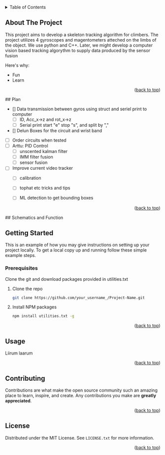 <!-- Improved compatibility of back to top link: See: https://github.com/othneildrew/Best-README-Template/pull/73 -->
<a name="readme-top"></a>


<!-- TABLE OF CONTENTS -->
<details>
  <summary>Table of Contents</summary>
  <ol>
    <li>
      <a href="#about-the-project">About The Project</a>
    </li>
    <li>
      <a href="#Plan">Plan</a>
    </li>
    <li>
        <a href="#Schematics and function">Schematics and function</a>
    </li>
    <li>
      <a href="#getting-started">Getting Started</a>
      <ul>
        <li><a href="#installation">Installation</a></li>
      </ul>
    </li>
  </ol>
</details>


<!-- ABOUT THE PROJECT -->
## About The Project

This project aims to develop a skeleton tracking algorithm for climbers. The project utilizes 4 gyroscopes and magentometers atteched on the limbs of the object. We use python and C++. Later, we might develop a computer vision based tracking algorythm to supply data produced by the sensor fusion

Here's why:
* Fun
* Learn

<p align="right">(<a href="#readme-top">back to top</a>)</p>
<!-- GETTING STARTED -->
## Plan

- [] Data transmission between gyros using struct and seriel print to computer
    - [ ] ID, Acc_x->z and rot_x->z
    - [ ] Serial print start "e" stop "s", and split by ","
- [] Delun Boxes for the circuit and wrist band
- [ ] Order circuits when tested
- [ ] Arttu: PID Control
    - [ ] unscented kalman filter
    - [ ] IMM filter fusion
    - [ ] sensor fusion
- [ ] Improve current video tracker 
    - [ ] calibration
    - [ ] tophat etc tricks and tips
    - [ ] ML detection to get bounding boxes


<p align="right">(<a href="#readme-top">back to top</a>)</p>
<!-- GETTING STARTED -->
## Schematics and Function


<!-- GETTING STARTED -->
## Getting Started

This is an example of how you may give instructions on setting up your project locally.
To get a local copy up and running follow these simple example steps.

### Prerequisites

Clone the git and download packages provided in utilities.txt

1. Clone the repo
   ```sh
   git clone https://github.com/your_username_/Project-Name.git
   ```
2. Install NPM packages
   ```sh
   npm install utilities.txt -g
   ```

<p align="right">(<a href="#readme-top">back to top</a>)</p>


<!-- USAGE EXAMPLES -->
## Usage

Liirum laarum

<p align="right">(<a href="#readme-top">back to top</a>)</p>



<!-- CONTRIBUTING -->
## Contributing

Contributions are what make the open source community such an amazing place to learn, inspire, and create. Any contributions you make are **greatly appreciated**.

<p align="right">(<a href="#readme-top">back to top</a>)</p>



<!-- LICENSE -->
## License

Distributed under the MIT License. See `LICENSE.txt` for more information.

<p align="right">(<a href="#readme-top">back to top</a>)</p>



<!-- MARKDOWN LINKS & IMAGES  Examples-->
<!-- https://www.markdownguide.org/basic-syntax/#reference-style-links -->
[contributors-shield]: https://img.shields.io/github/contributors/othneildrew/Best-README-Template.svg?style=for-the-badge
[contributors-url]: https://github.com/othneildrew/Best-README-Template/graphs/contributors
[forks-shield]: https://img.shields.io/github/forks/othneildrew/Best-README-Template.svg?style=for-the-badge
[forks-url]: https://github.com/othneildrew/Best-README-Template/network/members